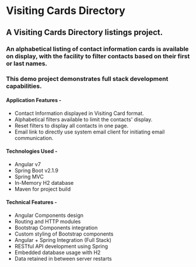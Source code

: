 # Visiting Cards Directory

## A Visiting Cards Directory listings project. 

### An alphabetical listing of contact information cards is available on display, with the facility to filter contacts based on their first or last names.

### This demo project demonstrates full stack development capabilities.

#### Application Features -
- Contact Information displayed in Visiting Card format.
- Alphabetical filters available to limit the contacts' display.
- Reset filters to display all contacts in one page.
- Email link to directly use system email client for initiating email communication.

#### Technologies Used -
- Angular v7
- Spring Boot v2.1.9
- Spring MVC
- In-Memory H2 database
- Maven for project build

#### Technical Features -
- Angular Components design
- Routing and HTTP modules
- Bootstrap Components integration
- Custom styling of Bootstrap components
- Angular + Spring Integration (Full Stack)
- RESTful API development using Spring
- Embedded database usage with H2
- Data retained in between server restarts